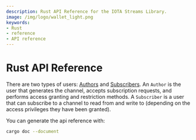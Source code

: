 ```yaml
---
description: Rust API Reference for the IOTA Streams Library.
image: /img/logo/wallet_light.png
keywords:
- Rust
- reference
- API reference
---
```

# Rust API Reference

There are two types of users: [Authors](../overview#authors) and [Subscribers](../overview#subscribers). An `Author` is the user that generates the channel, accepts subscription requests, and performs access granting and restriction methods. A `Subscriber` is a user that can subscribe to a channel to read from and write to (depending on the access privileges they have been granted).

You can generate the api reference with:

```bash
cargo doc --document
```





